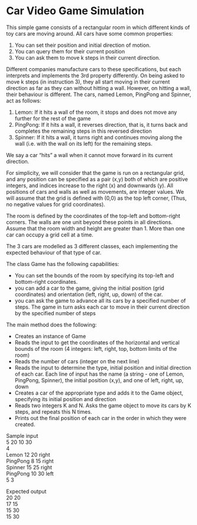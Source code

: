 # Car Video Game Simulation

This simple game consists of a rectangular room in which different kinds of toy cars are moving
around. All cars have some common properties:

1. You can set their position and initial direction of motion.
2. You can query them for their current position
3. You can ask them to move k steps in their current direction.

Different companies manufacture cars to these specifications, but each interprets and
implements the 3rd property differently. On being asked to move k steps (in instruction 3), they
all start moving in their current direction as far as they can without hitting a wall. However, on
hitting a wall, their behaviour is different. The cars, named Lemon, PingPong and Spinner, act
as follows:

1. Lemon: If it hits a wall of the room, it stops and does not move any further for the rest of
the game
2. PingPong: If it hits a wall, it reverses direction, that is, it turns back and completes the
remaining steps in this reversed direction
3. Spinner: If it hits a wall, it turns right and continues moving along the wall (i.e. with the
wall on its left) for the remaining steps.

We say a car “hits” a wall when it cannot move forward in its current direction.

For simplicity, we will consider that the game is run on a rectangular grid, and any position can
be specified as a pair (x,y) both of which are positive integers, and indices increase to the right
(x) and downwards (y). All positions of cars and walls as well as movements, are integer values.
We will assume that the grid is defined with (0,0) as the top left corner, (Thus, no negative
values for grid coordinates).

The room is defined by the coordinates of the top-left and bottom-right corners. The walls are
one unit beyond these points in all directions. Assume that the room width and height are
greater than 1. More than one car can occupy a grid cell at a time.

The 3 cars are modelled as 3 different classes, each implementing the expected behaviour of
that type of car.

The class Game has the following capabilities:
- You can set the bounds of the room by specifying its top-left and bottom-right
coordinates.
- you can add a car to the game, giving the initial position (grid coordinates) and
orientation (left, right, up, down) of the car.
- you can ask the game to advance all its cars by a specified number of steps. The game
in turn asks each car to move in their current direction by the specified number of steps

The main method does the following:
- Creates an instance of Game
- Reads the input to get the coordinates of the horizontal and vertical bounds of the room
(4 integers: left, right, top, bottom limits of the room)
- Reads the number of cars (integer on the next line)
- Reads the input to determine the type, initial position and initial direction of each car.
Each line of input has the name (a string - one of Lemon, PingPong, Spinner), the initial
position (x,y), and one of left, right, up, down
- Creates a car of the appropriate type and adds it to the Game object, specifying its initial
position and direction
- Reads two integers K and N. Asks the game object to move its cars by K steps, and
repeats this N times.
- Prints out the final position of each car in the order in which they were created. 


Sample input  
5 20 10 30  
4  
Lemon 12 20 right  
PingPong 8 15 right  
Spinner 15 25 right  
PingPong 10 30 left  
5 3  
   
Expected output  
20 20  
17 15  
15 30    
15 30  
